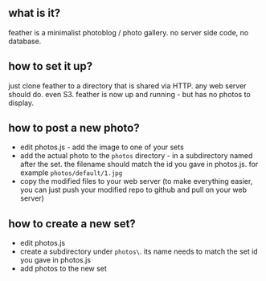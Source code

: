 ## what is it?

feather is a minimalist photoblog / photo gallery. no server side code, no database.

## how to set it up?

just clone feather to a directory that is shared via HTTP. any web server should do. even S3. feather is now up and running - but has no photos to display.

## how to post a new photo?

- edit photos.js - add the image to one of your sets
- add the actual photo to the `photos` directory - in a subdirectory named after the set. the filename should match the id you gave in photos.js. for example `photos/default/1.jpg`
- copy the modified files to your web server (to make everything easier, you can just push your modified repo to github and pull on your web server)

## how to create a new set?

- edit photos.js
- create a subdirectory under `photos\`. its name needs to match the set id you gave in photos.js
- add photos to the new set

